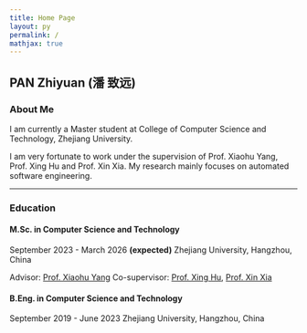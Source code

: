 ```yaml
---
title: Home Page
layout: py
permalink: /
mathjax: true
---
```


<!-- <script type="text/javascript"src="https://i.upmath.me/latex.js"></script> -->

## PAN Zhiyuan (潘 致远)

### About Me

I am currently a Master student at College of Computer Science and Technology, Zhejiang University.

I am very fortunate to work under the supervision of Prof. Xiaohu Yang, Prof. Xing Hu and Prof. Xin Xia. My research mainly focuses on automated software engineering.

---

### Education

####  M.Sc. in Computer Science and Technology

September 2023 - March 2026 **(expected)**
Zhejiang University, Hangzhou, China

Advisor: [Prof. Xiaohu Yang](https://person.zju.edu.cn/xiaohu)
Co-supervisor: [Prof. Xing Hu](https://xing-hu.github.io), [Prof. Xin Xia](https://xin-xia.github.io)

#### B.Eng. in Computer Science and Technology
September 2019 - June 2023
Zhejiang University, Hangzhou, China


